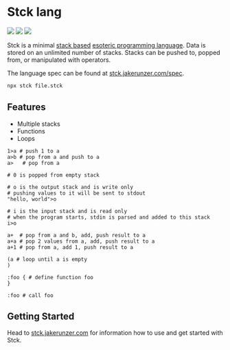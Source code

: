 # Stck lang

[![](https://github.com/coffee-cup/stck/workflows/CI/badge.svg)](https://github.com/coffee-cup/stck/actions?query=workflow%3ACI)
[![](https://img.shields.io/npm/v/stck?style=flat-square)](https://www.npmjs.com/package/stck)
[![](https://img.shields.io/github/license/coffee-cup/stck?style=flat-square&color=brightgreen)](https://github.com/coffee-cup/stck/blob/master/LICENSE)

Stck is a minimal [stack based](https://en.wikipedia.org/wiki/Stack-oriented_programming)
[esoteric programming language](https://esolangs.org/wiki/Esoteric_programming_language).
Data is stored on an unlimited number of stacks. Stacks can be pushed to, popped
from, or manipulated with operators.

The language spec can be found at [stck.jakerunzer.com/spec](https://stck.jakerunzer.com/stck).

```sh
npx stck file.stck
```

## Features

- Multiple stacks
- Functions
- Loops

```
1>a # push 1 to a
a>b # pop from a and push to a
a>   # pop from a

# 0 is popped from empty stack

# o is the output stack and is write only
# pushing values to it will be sent to stdout
"hello, world">o

# i is the input stack and is read only
# when the program starts, stdin is parsed and added to this stack
i>o

a+  # pop from a and b, add, push result to a
a+a # pop 2 values from a, add, push result to a
a+1 # pop from a, add 1, push result to a

(a # loop until a is empty
)

:foo { # define function foo
}

:foo # call foo
```

## Getting Started

Head to [stck.jakerunzer.com](https://stck.jakerunzer.com) for information how to use and get started with Stck.
